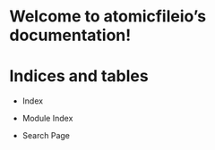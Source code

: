 <!-- atomicfileio documentation master file, created by
sphinx-quickstart on Wed Dec 15 15:42:27 2021.
You can adapt this file completely to your liking, but it should at least
contain the root `toctree` directive. -->
# Welcome to atomicfileio’s documentation!

# Indices and tables


* Index


* Module Index


* Search Page
